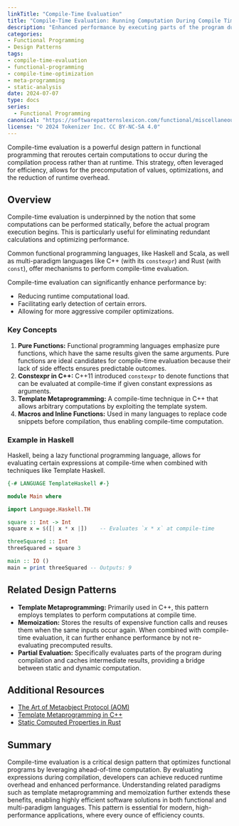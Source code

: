```yaml
---
linkTitle: "Compile-Time Evaluation"
title: "Compile-Time Evaluation: Running Computation During Compile Time"
description: "Enhanced performance by executing parts of the program during compilation."
categories:
- Functional Programming
- Design Patterns
tags:
- compile-time-evaluation
- functional-programming
- compile-time-optimization
- meta-programming
- static-analysis
date: 2024-07-07
type: docs
series:
  - Functional Programming
canonical: "https://softwarepatternslexicon.com/functional/miscellaneous-patterns/metaprogramming/compile-time-evaluation"
license: "© 2024 Tokenizer Inc. CC BY-NC-SA 4.0"
---
```



Compile-time evaluation is a powerful design pattern in functional programming that reroutes certain computations to occur during the compilation process rather than at runtime. This strategy, often leveraged for efficiency, allows for the precomputation of values, optimizations, and the reduction of runtime overhead.

## Overview

Compile-time evaluation is underpinned by the notion that some computations can be performed statically, before the actual program execution begins. This is particularly useful for eliminating redundant calculations and optimizing performance.

Common functional programming languages, like Haskell and Scala, as well as multi-paradigm languages like C++ (with its `constexpr`) and Rust (with `const`), offer mechanisms to perform compile-time evaluation. 

Compile-time evaluation can significantly enhance performance by:
- Reducing runtime computational load.
- Facilitating early detection of certain errors.
- Allowing for more aggressive compiler optimizations.

### Key Concepts

1. **Pure Functions:** Functional programming languages emphasize pure functions, which have the same results given the same arguments. Pure functions are ideal candidates for compile-time evaluation because their lack of side effects ensures predictable outcomes.
2. **Constexpr in C++:** C++11 introduced `constexpr` to denote functions that can be evaluated at compile-time if given constant expressions as arguments.
3. **Template Metaprogramming:** A compile-time technique in C++ that allows arbitrary computations by exploiting the template system.
4. **Macros and Inline Functions:** Used in many languages to replace code snippets before compilation, thus enabling compile-time computation.

### Example in Haskell

Haskell, being a lazy functional programming language, allows for evaluating certain expressions at compile-time when combined with techniques like Template Haskell.

```haskell
{-# LANGUAGE TemplateHaskell #-}

module Main where

import Language.Haskell.TH

square :: Int -> Int
square x = $([| x * x |])    -- Evaluates `x * x` at compile-time

threeSquared :: Int
threeSquared = square 3

main :: IO ()
main = print threeSquared -- Outputs: 9
```

## Related Design Patterns

- **Template Metaprogramming:** Primarily used in C++, this pattern employs templates to perform computations at compile time.
- **Memoization:** Stores the results of expensive function calls and reuses them when the same inputs occur again. When combined with compile-time evaluation, it can further enhance performance by not re-evaluating precomputed results.
- **Partial Evaluation:** Specifically evaluates parts of the program during compilation and caches intermediate results, providing a bridge between static and dynamic computation.

## Additional Resources

- [The Art of Metaobject Protocol (AOM)](https://mitpress.mit.edu/9780262010930/art-of-the-metaobject-protocol/)
- [Template Metaprogramming in C++](https://en.cppreference.com/w/cpp/language/template_metaprogramming)
- [Static Computed Properties in Rust](https://doc.rust-lang.org/nomicon/const-eval.html)
  
## Summary

Compile-time evaluation is a critical design pattern that optimizes functional programs by leveraging ahead-of-time computation. By evaluating expressions during compilation, developers can achieve reduced runtime overhead and enhanced performance. Understanding related paradigms such as template metaprogramming and memoization further extends these benefits, enabling highly efficient software solutions in both functional and multi-paradigm languages. This pattern is essential for modern, high-performance applications, where every ounce of efficiency counts.
